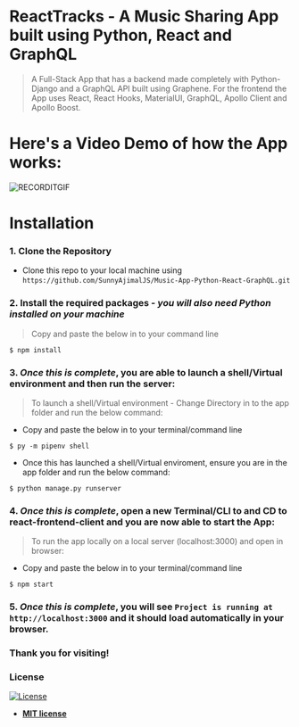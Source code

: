 # ReactTracks - A Music Sharing App built using Python, React and GraphQL
> A Full-Stack App that has a backend made completely with Python-Django and a GraphQL API built using Graphene. For the frontend the App uses React, React Hooks, MaterialUI, GraphQL, Apollo Client and Apollo Boost.

# Here's a Video Demo of how the App works: 

![RECORDITGIF](http://g.recordit.co/HcMc457r2M.gif)


# Installation

### 1. Clone the Repository
- Clone this repo to your local machine using `https://github.com/SunnyAjimalJS/Music-App-Python-React-GraphQL.git`

### 2. Install the required packages - *you will also need Python installed on your machine*

> Copy and paste the below in to your command line

```shell
$ npm install 
```

### 3. *Once this is complete*, you are able to launch a shell/Virtual environment and then run the server:

> To launch a shell/Virtual environment - Change Directory in to the app folder and run the below command: 

- Copy and paste the below in to your terminal/command line
```shell
$ py -m pipenv shell
```

- Once this has launched a shell/Virtual enviroment, ensure you are in the app folder and run the below command: 
```shell
$ python manage.py runserver
```

### 4. *Once this is complete*, open a new Terminal/CLI to and CD to react-frontend-client and you are now able to start the App:

> To run the app locally on a local server (localhost:3000) and open in browser: 

- Copy and paste the below in to your terminal/command line

```shell
$ npm start  
```

### 5. *Once this is complete*, you will see `Project is running at http://localhost:3000` and it should load automatically in your browser.

### Thank you for visiting!

### License

[![License](http://img.shields.io/:license-mit-blue.svg?style=flat-square)](http://badges.mit-license.org)

- **[MIT license](http://opensource.org/licenses/mit-license.php)**

